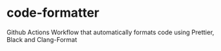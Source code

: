 # code-formatter
Github Actions Workflow that automatically formats code using Prettier, Black and Clang-Format
